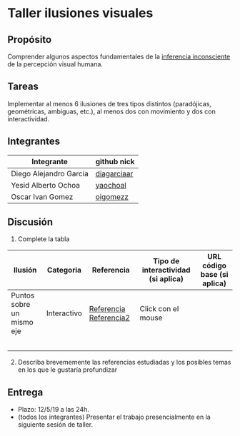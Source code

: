 # Taller ilusiones visuales

## Propósito

Comprender algunos aspectos fundamentales de la [inferencia inconsciente](https://github.com/VisualComputing/Cognitive) de la percepción visual humana.

## Tareas

Implementar al menos 6 ilusiones de tres tipos distintos (paradójicas, geométricas, ambiguas, etc.), al menos dos con movimiento y dos con interactividad.

## Integrantes

|       Integrante      |                 github nick                   |
|-----------------------|-----------------------------------------------|
| Diego Alejandro Garcia| [diagarciaar](https://github.com/diagarciaar) |
| Yesid Alberto Ochoa   | [yaochoal](https://github.com/yaochoal)       |
| Oscar Ivan Gomez      | [oigomezz](https://github.com/oigomezz)       |


## Discusión

1. Complete la tabla

| 		Ilusión			    |  Categoria   | Referencia | Tipo de interactividad (si aplica) | URL código base (si aplica) |
|---------------------------|--------------|------------|------------------------------------|-----------------------------|
| Puntos sobre un mismo eje | Interactivo  |[Referencia](https://www.lagranimprenta.es/blog/ilusion-visual-puntos-en-circulo.html) [Referencia2](https://magnet.xataka.com/ciencia/13-ilusiones-visuales-que-haran-que-tu-cabeza-explote)| Click con el mouse                                    |                             |
|                           |              |            |                                    |                             |
|                           |              |            |                                    |                             |
|                           |              |            |                                    |                             |
|                           |              |            |                                    |                             |
|                           |              |            |                                    |                             |

2. Describa brevememente las referencias estudiadas y los posibles temas en los que le gustaría profundizar

## Entrega

* Plazo: 12/5/19 a las 24h.
* (todos los integrantes) Presentar el trabajo presencialmente en la siguiente sesión de taller.
